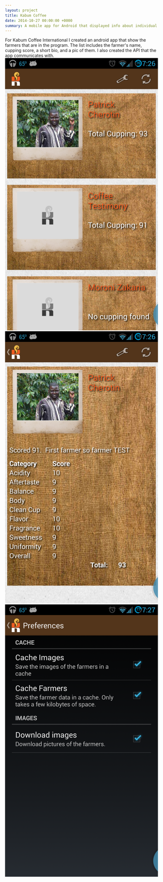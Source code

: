 ```yaml
---
layout: project
title: Kabum Coffee
date: 2014-10-27 00:00:00 +0000
summary: A mobile app for Android that displayed info about individual farmers.
---
```


For Kabum Coffee International I created an android app that show the farmers that are in the program. The list includes the farmer's name, cupping score, a short bio, and a pic of them. I also created the API that the app communicates with. <br />
<img src="/images/kabumMainScreen.png" /><br />
<img src="/images/kabumFarmerDetailScreen.png" /><br />
<img src="/images/kabumPrefsScreen.png" /><br />
